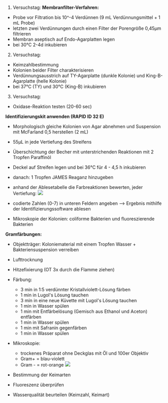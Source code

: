 1. Versuchstag:
**Membranfilter-Verfahren:**
- Probe vor Filtration bis 10^-4 Verdünnen (9 mL Verdünnungsmittel + 1 mL Probe)
- letzten zwei Verdünnungen durch einen Filter der Porengröße 0,45µm filtrieren
- Membran aseptisch auf Endo-Agarplatten legen 
- bei 30°C 2-4d inkubieren 

2. Versuchstag:
- Keimzahlbestimmung
- Kolonien beider Filter charakterisieren
- Verdünnungsausstrich auf TY-Agarplatte (dunkle Kolonie) und King-B-Agarplatte (helle Kolonie)
- bei 37°C (TY) und 30°C (King-B) inkubieren

3. Versuchstag:
- Oxidase-Reaktion testen (20-60 sec)

**Identifizierungskit anwenden (RAPID ID 32 E)**
- Morphologisch gleiche Kolonien von Agar abnehmen und Suspension mit McFarland 0,5 herstellen (2 mL)
- 55µL in jede Vertiefung des Streifens 
- Überschichtung der Becher mit unterstrichenden Reaktionen mit 2 Tropfen Paraffinöl
- Deckel auf Streifen legen und bei 36°C für 4 - 4,5 h inkubieren 
- danach: 1 Tropfen JAMES Reaganz hinzugeben
- anhand der Ablesetabelle die Farbreaktionen bewerten, jeder Vertiefung:
![](Pasted%20image%2020241126161800.png)
- codierte Zahlen (0-7) in unteren Feldern angeben --> Ergebnis mithilfe der Identifizierungssoftware ablesen


- Mikroskopie der Kolonien: coliforme Bakterien und fluoreszierende Bakterien

**Gramfärbungen:**
- Objektträger: Koloniematerial mit einem Tropfen Wasser + Bakteriensuspension verreiben
- Lufttrocknung
- Hitzefixierung (OT 3x durch die Flamme ziehen)
- Färbung:
	- 3 min in 1:5 verdünnter Kristallviolett-Lösung färben
	- 1 min in Lugol's Lösung tauchen 
	- 3 min in eine neue Küvette mit Lugol's Lösung tauchen 
	- 1 min in Wasser spülen 
	- 1 min mit Entfärbelösung (Gemisch aus Ethanol und Aceton) entfärben
	- 1 min in Wasser spülen
	- 1 min mit Safranin gegenfärben
	- 1 min in Wasser spülen 
- Mikroskopie:
	- trockenes Präparat ohne Deckglas mit Öl und 100er Objektiv
	- Gram+ = blau-violett
	- Gram - = rot-orange
![](Pasted%20image%2020241126161309.png)


- Bestimmung der Keimarten 
- Fluoreszenz überprüfen
- Wasserqualität beurteilen (Keimzahl, Keimart)